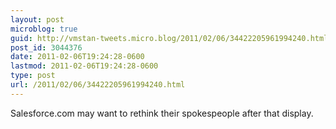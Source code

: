 ```yaml
---
layout: post
microblog: true
guid: http://vmstan-tweets.micro.blog/2011/02/06/34422205961994240.html
post_id: 3044376
date: 2011-02-06T19:24:28-0600
lastmod: 2011-02-06T19:24:28-0600
type: post
url: /2011/02/06/34422205961994240.html
---
```

Salesforce.com may want to rethink their spokespeople after that display.
